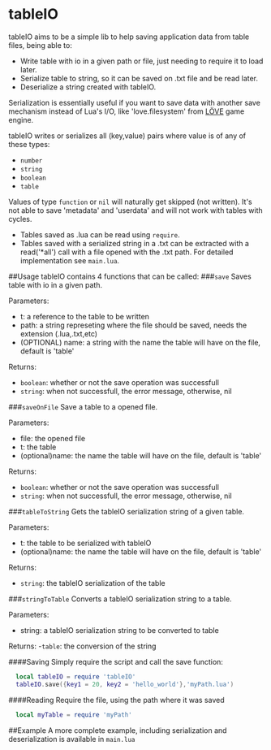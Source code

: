 # tableIO
tableIO aims to be a simple lib to help saving application data from table files, being able to:
* Write table with io in a given path or file, just needing to require it to load later.
* Serialize table to string, so it can be saved on .txt file and be read later.
* Deserialize a string created with tableIO.

Serialization is essentially useful if you want to save data with another save mechanism instead of Lua's I/O, like 'love.filesystem' from [LÖVE](https://love2d.org/) game engine.

tableIO writes or serializes all (key,value) pairs where value is of any of these types:
* `number`
* `string`
* `boolean`
* `table`

Values of type `function` or `nil` will naturally get skipped (not written). It's not able to save 'metadata' and 'userdata' and will not work with tables with cycles.

* Tables saved as .lua can be read using `require`.
* Tables saved with a serialized string in a .txt can be extracted with a read('*all') call with a file opened with the .txt path. For detailed implementation see `main.lua`.

##Usage
tableIO contains 4 functions that can be called:
###`save`
Saves table with io in a given path.

Parameters:
* t: a reference to the table to be written
* path: a string represeting where the file should be saved, needs the extension (.lua,.txt,etc)
* (OPTIONAL) name: a string with the name the table will have on the file, default is 'table'

Returns:
* `boolean`: whether or not the save operation was successfull
* `string`: when not successfull, the error message, otherwise, nil

###`saveOnFile`
Save a table to a opened file.

Parameters:
* file: the opened file
* t: the table
* (optional)name: the name the table will have on the file, default is 'table'

Returns:
* `boolean`: whether or not the save operation was successfull
* `string`: when not successfull, the error message, otherwise, nil

###`tableToString`
Gets the tableIO serialization string of a given table.

Parameters:
* t: the table to be serialized with tableIO
* (optional)name: the name the table will have on the file, default is 'table'

Returns:
* `string`: the tableIO serialization of the table

###`stringToTable`
Converts a tableIO serialization string to a table.

Parameters:
* string: a tableIO serialization string to be converted to table

Returns:
	-`table`: the conversion of the string

####Saving
Simply require the script and call the save function:
```Lua
  local tableIO = require 'tableIO'
  tableIO.save({key1 = 20, key2 = 'hello_world'},'myPath.lua')
```
####Reading
Require the file, using the path where it was saved
```Lua
  local myTable = require 'myPath'
```

##Example
A more complete example, including serialization and deserialization is available in `main.lua`
